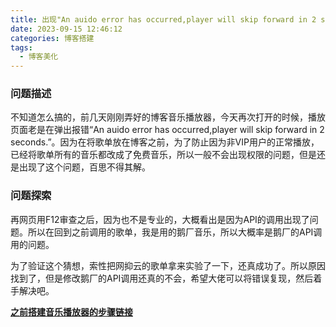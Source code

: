 ```yaml
---
title: 出现"An auido error has occurred,player will skip forward in 2 seconds."错误！
date: 2023-09-15 12:46:12
categories: 博客搭建
tags:
  - 博客美化
---
```


### 问题描述

不知道怎么搞的，前几天刚刚弄好的博客音乐播放器，今天再次打开的时候，播放页面老是在弹出报错“An auido error has occurred,player will skip forward in 2 seconds.”。因为在将歌单放在博客之前，为了防止因为非VIP用户的正常播放，已经将歌单所有的音乐都改成了免费音乐，所以一般不会出现权限的问题，但是还是出现了这个问题，百思不得其解。

<!-- more -->

### 问题探索

再网页用F12审查之后，因为也不是专业的，大概看出是因为API的调用出现了问题。所以在回到之前调用的歌单，我是用的鹅厂音乐，所以大概率是鹅厂的API调用的问题。   

为了验证这个猜想，索性把网抑云的歌单拿来实验了一下，还真成功了。所以原因找到了，但是修改鹅厂的API调用还真的不会，希望大佬可以将错误复现，然后着手解决吧。

[**之前搭建音乐播放器的步骤链接**](https://nustarain.gitee.io/2023/09/07/hexo-music/)